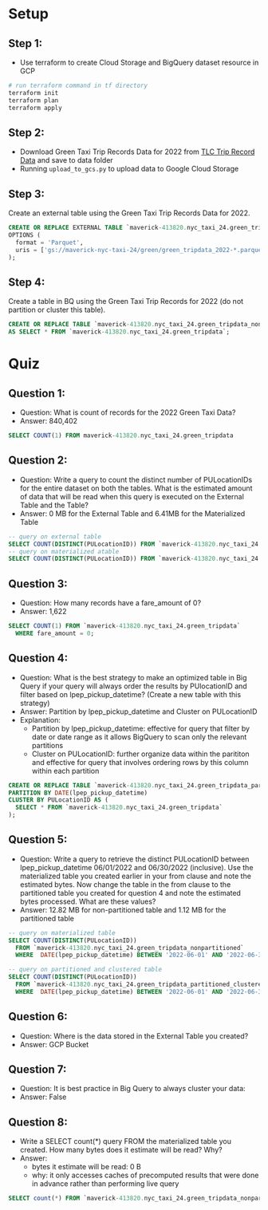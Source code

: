 
# Setup

## Step 1:
- Use terraform to create Cloud Storage and BigQuery dataset resource in GCP
```sh
# run terraform command in tf directory
terraform init
terraform plan
terraform apply
```

## Step 2:
- Download Green Taxi Trip Records Data for 2022 from [TLC Trip Record Data](https://www.nyc.gov/site/tlc/about/tlc-trip-record-data.page) and save to data folder
- Running `upload_to_gcs.py` to upload data to Google Cloud Storage

## Step 3: 
Create an external table using the Green Taxi Trip Records Data for 2022.
```sql
CREATE OR REPLACE EXTERNAL TABLE `maverick-413820.nyc_taxi_24.green_tripdata`
OPTIONS (
  format = 'Parquet',
  uris = ['gs://maverick-nyc-taxi-24/green/green_tripdata_2022-*.parquet']
);
```
## Step 4: 
Create a table in BQ using the Green Taxi Trip Records for 2022 (do not partition or cluster this table).
```sql
CREATE OR REPLACE TABLE `maverick-413820.nyc_taxi_24.green_tripdata_nonpartitioned`
AS SELECT * FROM `maverick-413820.nyc_taxi_24.green_tripdata`;
```

# Quiz
## Question 1: 
- Question: What is count of records for the 2022 Green Taxi Data?
- Answer: 840,402
```sql
SELECT COUNT(1) FROM maverick-413820.nyc_taxi_24.green_tripdata
```

## Question 2:
- Question: Write a query to count the distinct number of PULocationIDs for the entire dataset on both the tables. What is the estimated amount of data that will be read when this query is executed on the External Table and the Table?
- Answer: 0 MB for the External Table and 6.41MB for the Materialized Table

```sql
-- query on external table
SELECT COUNT(DISTINCT(PULocationID)) FROM `maverick-413820.nyc_taxi_24.green_tripdata`;
-- query on materialized atable
SELECT COUNT(DISTINCT(PULocationID)) FROM `maverick-413820.nyc_taxi_24.green_tripdata_nonpartitioned`;

```

## Question 3:
- Question: How many records have a fare_amount of 0?
- Answer: 1,622

```sql
SELECT COUNT(1) FROM `maverick-413820.nyc_taxi_24.green_tripdata`
  WHERE fare_amount = 0;
```

## Question 4:
- Question: What is the best strategy to make an optimized table in Big Query if your query will always order the results by PUlocationID and filter based on lpep_pickup_datetime? (Create a new table with this strategy)
- Answer: Partition by lpep_pickup_datetime and Cluster on PULocationID
- Explanation: 
	- Partition by lpep_pickup_datetime: effective for query that filter by date or date range as it allows BigQuery to scan only the relevant partitions
	- Cluster on PULocationID: further organize data within the parititon and effective for query that involves ordering rows by this column within each partition
```sql
CREATE OR REPLACE TABLE `maverick-413820.nyc_taxi_24.green_tripdata_partitioned_clustered`
PARTITION BY DATE(lpep_pickup_datetime)
CLUSTER BY PULocationID AS (
  SELECT * FROM `maverick-413820.nyc_taxi_24.green_tripdata`
);
```

## Question 5:
- Question:  Write a query to retrieve the distinct PULocationID between lpep_pickup_datetime 06/01/2022 and 06/30/2022 (inclusive).
Use the materialized table you created earlier in your from clause and note the estimated bytes. Now change the table in the from clause to the partitioned table you created for question 4 and note the estimated bytes processed. What are these values?
- Answer: 12.82 MB for non-partitioned table and 1.12 MB for the partitioned table

```sql
-- query on materialized table
SELECT COUNT(DISTINCT(PULocationID)) 
  FROM `maverick-413820.nyc_taxi_24.green_tripdata_nonpartitioned`
  WHERE  DATE(lpep_pickup_datetime) BETWEEN '2022-06-01' AND '2022-06-30'

-- query on partitioned and clustered table 
SELECT COUNT(DISTINCT(PULocationID)) 
  FROM `maverick-413820.nyc_taxi_24.green_tripdata_partitioned_clustered`
  WHERE  DATE(lpep_pickup_datetime) BETWEEN '2022-06-01' AND '2022-06-30'
```

## Question 6:
- Question: Where is the data stored in the External Table you created?
- Answer: GCP Bucket

## Question 7: 
- Question: It is best practice in Big Query to always cluster your data:
- Answer: False

## Question 8:
- Write a SELECT count(*) query FROM the materialized table you created. How many bytes does it estimate will be read? Why?
- Answer: 
	- bytes it estimate will be read: 0 B
	- why: it only accesses caches of precomputed results that were done in advance rather than performing live query
```sql
SELECT count(*) FROM `maverick-413820.nyc_taxi_24.green_tripdata_nonpartitioned`
```
